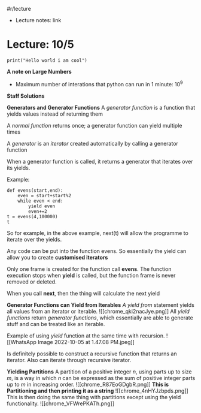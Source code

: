 #r/lecture
- Lecture notes: link

# Lecture: 10/5
```jupyter
print("Hello world i am cool")
```
**A note on Large Numbers**
- Maximum number of interations that python can run in 1 minute: $10^9$

**Staff Solutions**


**Generators and Generator Functions**
A *generator function* is a function that yields values instead of returning them

A *normal function* returns once; a generator function can yield multiple times 

A *generator* is an *iterator* created automatically by calling a generator function 

When a generator function is called, it returns a generator that iterates over its yields.

Example:
```jupyter
def evens(start,end):
	even = start+start%2
	while even < end:
		yield even
		even+=2
t = evens(4,100000)
t
```
So for example, in the above example,
next(t) will allow the programme to iterate over the yields. 

Any code can be put into the function evens. So essentially the yield can allow you to create **customised iterators**

Only one frame is created for the function call **evens**. The function execution stops when **yield** is called, but the function frame is never removed or deleted.

When you call **next**, then the thing will calculate the next yield

**Generator Functions can Yield from Iterables**
*A yield from* statement yields all values from an iterator or iterable.
![[chrome_qki2nacJye.png]]
All *yield functions* return *generator functions*, which essentially are able to generate stuff and can be treated like an iterable.

Example of using *yield* function at the same time with recursion. 
![[WhatsApp Image 2022-10-05 at 1.47.08 PM.jpeg]]

Is definitely possible to construct a recursive function that returns an iterator. Also can iterate through recursive iterator. 

**Yielding Partitions**
A partition of a positive integer $n$, using parts up to size $m$, is a way in which $n$ can be expressed as the sum of positive integer parts up to $m$ in increasing order. 
![[chrome_R87EoGDgbR.png]]
**This is Partitioning and then printing it as a string**
![[chrome_4nHYJzbpds.png]]
This is then doing the same thing with partitions except using the yield functionality.
![[chrome_VFWrePKATh.png]]



